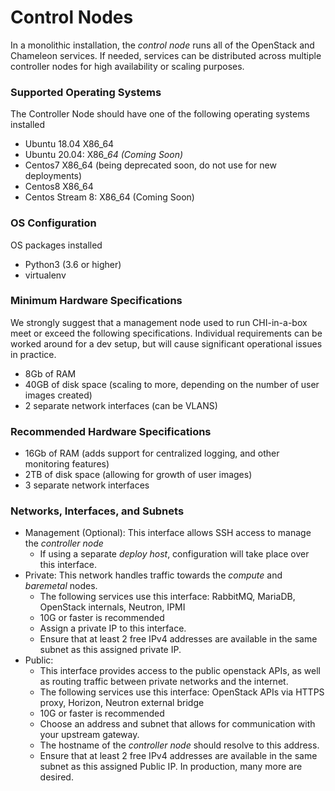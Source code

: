 # Control Nodes

In a monolithic installation, the _control node_ runs all of the OpenStack and Chameleon services. If needed, services can be distributed across multiple controller nodes for high availability or scaling purposes.

### Supported Operating Systems

The Controller Node should have one of the following operating systems installed

* Ubuntu 18.04 X86\_64
* Ubuntu 20.04: X86\__64 (Coming Soon)_
* Centos7 X86\_64 (being deprecated soon, do not use for new deployments)
* Centos8 X86\_64
* Centos Stream 8: X86\_64 (Coming Soon)

### OS Configuration

OS packages installed

* Python3 (3.6 or higher)
* virtualenv

### Minimum Hardware Specifications

We strongly suggest that a management node used to run CHI-in-a-box meet or exceed the following specifications. Individual requirements can be worked around for a dev setup, but will cause significant operational issues in practice.

* 8Gb of RAM
* 40GB of disk space (scaling to more, depending on the number of user images created)
* 2 separate network interfaces (can be VLANS)

### Recommended Hardware Specifications

* 16Gb of RAM (adds support for centralized logging, and other monitoring features)
* 2TB of disk space (allowing for growth of user images)
* 3 separate network interfaces

### Networks, Interfaces, and Subnets

* Management (Optional): This interface allows SSH access to manage the _controller node_
  * If using a separate _deploy host_, configuration will take place over this interface.
* Private: This network handles traffic towards the _compute_ and _baremetal_ nodes.
  * The following services use this interface: RabbitMQ, MariaDB, OpenStack internals, Neutron, IPMI
  * 10G or faster is recommended
  * Assign a private IP to this interface.
  * Ensure that at least 2 free IPv4 addresses are available in the same subnet as this assigned private IP.
* Public:
  * This interface provides access to the public openstack APIs, as well as routing traffic between private networks and the internet.
  * The following services use this interface: OpenStack APIs via HTTPS proxy, Horizon, Neutron external bridge
  * 10G or faster is recommended
  * Choose an address and subnet that allows for communication with your upstream gateway.
  * The hostname of the _controller node_ should resolve to this address.
  * Ensure that at least 2 free IPv4 addresses are available in the same subnet as this assigned Public IP. In production, many more are desired.

###
